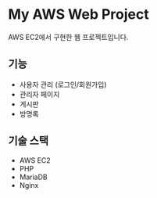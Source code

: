 # My AWS Web Project

AWS EC2에서 구현한 웹 프로젝트입니다.

## 기능
- 사용자 관리 (로그인/회원가입)
- 관리자 페이지
- 게시판
- 방명록

## 기술 스택
- AWS EC2
- PHP
- MariaDB
- Nginx
